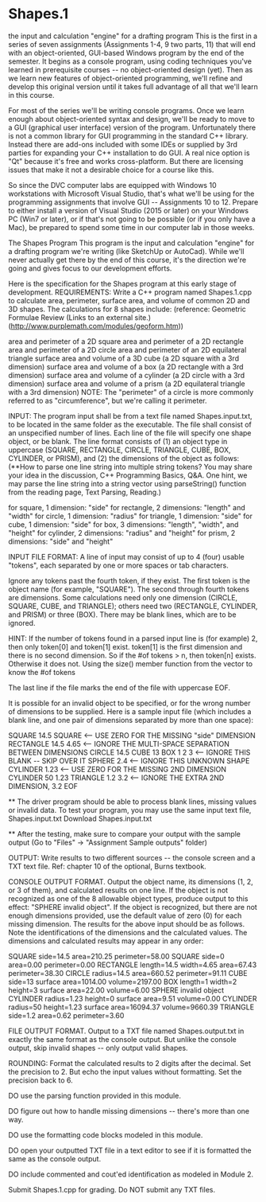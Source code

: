 # Shapes.1
the input and calculation "engine" for a drafting program
This is the first in a series of seven assignments (Assignments 1-4, 9 two parts, 11) that will end with an object-oriented, GUI-based Windows program by the end of the semester. It begins as a console program, using coding techniques you've learned in prerequisite courses -- no object-oriented design (yet). Then as we learn new features of object-oriented programming, we'll refine and develop this original version until it takes full advantage of all that we'll learn in this course.

For most of the series we'll be writing console programs. Once we learn enough about object-oriented syntax and design, we'll be ready to move to a GUI (graphical user interface) version of the program. Unfortunately there is not a common library for GUI programming in the standard C++ library. Instead there are add-ons included with some IDEs or supplied by 3rd parties for expanding your C++ installation to do GUI. A real nice option is "Qt" because it's free and works cross-platform. But there are licensing issues that make it not a desirable choice for a course like this.

So since the DVC computer labs are equipped with Windows 10 workstations with Microsoft Visual Studio, that's what we'll be using for the programming assignments that involve GUI -- Assignments 10 to 12. Prepare to either install a version of Visual Studio (2015 or later) on your Windows PC (Win7 or later), or if that's not going to be possible (or if you only have a Mac), be prepared to spend some time in our computer lab in those weeks.

The Shapes Program
This program is the input and calculation "engine" for a drafting program we're writing (like SketchUp or AutoCad). While we'll never actually get there by the end of this course, it's the direction we're going and gives focus to our development efforts.

Here is the specification for the Shapes program at this early stage of development.
REQUIREMENTS: Write a C++ program named Shapes.1.cpp to calculate area, perimeter, surface area, and volume of common 2D and 3D shapes. The calculations for 8 shapes include: (reference: Geometric Formulae Review (Links to an external site.) (http://www.purplemath.com/modules/geoform.htm))

area and perimeter of a 2D square
area and perimeter of a 2D rectangle
area and perimeter of a 2D circle
area and perimeter of an 2D equilateral triangle
surface area and volume of a 3D cube (a 2D square with a 3rd dimension)
surface area and volume of a box (a 2D rectangle with a 3rd dimension)
surface area and volume of a cylinder (a 2D circle with a 3rd dimension)
surface area and volume of a prism (a 2D equilateral triangle with a 3rd dimension)
NOTE: The "perimeter" of a circle is more commonly referred to as "circumference", but we're calling it perimeter.

INPUT: The program input shall be from a text file named Shapes.input.txt, to be located in the same folder as the executable. The file shall consist of an unspecified number of lines. Each line of the file will specify one shape object, or be blank. The line format consists of (1) an object type in uppercase (SQUARE, RECTANGLE, CIRCLE, TRIANGLE, CUBE, BOX, CYLINDER, or PRISM), and (2) the dimensions of the object as follows: (**How to parse one line string into multiple string tokens? You may share your idea in the discussion, C++ Programming Basics, Q&A. One hint, we may parse the line string into a string vector using parseString() function from the reading page, Text Parsing, Reading.)

for square, 1 dimension: "side"
for rectangle, 2 dimensions: "length" and "width"
for circle, 1 dimension: "radius"
for triangle, 1 dimension: "side"
for cube, 1 dimension: "side"
for box, 3 dimensions: "length", "width", and "height" for cylinder, 2 dimensions: "radius" and "height"
for prism, 2 dimensions: "side" and "height"

INPUT FILE FORMAT: A line of input may consist of up to 4 (four) usable "tokens", each separated by one or more spaces or tab characters.

Ignore any tokens past the fourth token, if they exist. The first token is the object name (for example, "SQUARE"). The second through fourth tokens are dimensions. Some calculations need only one dimension (CIRCLE, SQUARE, CUBE, and TRIANGLE); others need two (RECTANGLE, CYLINDER, and PRISM) or three (BOX). There may be blank lines, which are to be ignored.

HINT: If the number of tokens found in a parsed input line is (for example) 2, then only token[0] and token[1] exist. token[1] is the first dimension and there is no second dimension. So if the #of tokens > n, then token[n] exists. Otherwise it does not. Using the size() member function from the vector to know the #of tokens

The last line if the file marks the end of the file with uppercase EOF.

It is possible for an invalid object to be specified, or for the wrong number of dimensions to be supplied. Here is a sample input file (which includes a blank line, and one pair of dimensions separated by more than one space):

SQUARE 14.5
SQUARE                          <-- USE ZERO FOR THE MISSING "side" DIMENSION
RECTANGLE 14.5    4.65          <-- IGNORE THE MULTI-SPACE SEPARATION BETWEEN DIMENSIONS
CIRCLE 14.5
CUBE 13
BOX 1 2 3
                                <-- IGNORE THIS BLANK -- SKIP OVER IT
SPHERE 2.4                      <-- IGNORE THIS UNKNOWN SHAPE
CYLINDER 1.23                   <-- USE ZERO FOR THE MISSING 2ND DIMENSION
CYLINDER 50 1.23
TRIANGLE 1.2 3.2                <-- IGNORE THE EXTRA 2ND DIMENSION, 3.2
EOF 

** The driver program should be able to process blank lines, missing values or invalid data. To test your program, you may use the same input text file, Shapes.input.txt Download Shapes.input.txt

** After the testing, make sure to compare your output with the sample output (Go to "Files" -> "Assignment Sample outputs" folder)

OUTPUT: Write results to two different sources -- the console screen and a TXT text file. Ref: chapter 10 of the optional, Burns textbook.

CONSOLE OUTPUT FORMAT. Output the object name, its dimensions (1, 2, or 3 of them), and calculated results on one line. If the object is not recognized as one of the 8 allowable object types, produce output to this effect: "SPHERE invalid object". If the object is recognized, but there are not enough dimensions provided, use the default value of zero (0) for each missing dimension. The results for the above input should be as follows. Note the identifications of the dimensions and the calculated values. The dimensions and calculated results may appear in any order:

SQUARE side=14.5 area=210.25 perimeter=58.00
SQUARE side=0 area=0.00 perimeter=0.00
RECTANGLE length=14.5 width=4.65 area=67.43 perimeter=38.30
CIRCLE radius=14.5 area=660.52 perimeter=91.11
CUBE side=13 surface area=1014.00 volume=2197.00
BOX length=1 width=2 height=3 surface area=22.00 volume=6.00
SPHERE invalid object
CYLINDER radius=1.23 height=0 surface area=9.51 volume=0.00
CYLINDER radius=50 height=1.23 surface area=16094.37 volume=9660.39
TRIANGLE side=1.2 area=0.62 perimeter=3.60
 

FILE OUTPUT FORMAT. Output to a TXT file named Shapes.output.txt in exactly the same format as the console output. But unlike the console output, skip invalid shapes -- only output valid shapes. 

ROUNDING: Format the calculated results to 2 digits after the decimal. Set the precision to 2. But echo the input values without formatting. Set the precision back to 6.

DO use the parsing function provided in this module.

DO figure out how to handle missing dimensions -- there's more than one way.

DO use the formatting code blocks modeled in this module.

DO open your outputted TXT file in a text editor to see if it is formatted the same as the console output.

DO include commented and cout'ed identification as modeled in Module 2.

Submit Shapes.1.cpp for grading. Do NOT submit any TXT files.
